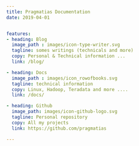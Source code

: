 ```yaml
---
title: Pragmatias Documentation
date: 2019-04-01


features:
- heading: Blog
  image_path : images/icon-type-writer.svg
  tagline: somes writings (technicals and more)
  copy: Personal & Technical information ...
  link: /blog/

- heading: Docs
  image_path : images/icon_rowofbooks.svg
  tagline: technical information
  copy: Linux, Hadoop, Teradata and more ....
  link: /docs/

- heading: Github
  image_path: images/icon-github-logo.svg
  tagline: Personal repository
  copy: All my projects
  link: https://github.com/pragmatias

---
```




